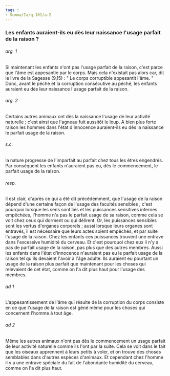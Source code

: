 ```yaml
---
tags : 
- Summa/Ia/q.101/a.2
---
```


### Les enfants auraient-ils eu dès leur naissance l'usage parfait de la raison ?



###### arg. 1
Si maintenant les enfants n'ont pas l'usage parfait de la raison, c'est parce que l'âme est appesantie par le corps. Mais cela n'existait pas alors car, dit le livre de la Sagesse (9,15) : " Le corps corruptible appesantit l'âme. " Donc, avant le péché et la corruption consécutive au péché, les enfants auraient eu dès leur naissance l'usage parfait de la raison. 

###### arg. 2
Certains autres animaux ont dès la naissance l'usage de leur activité naturelle ; c'est ainsi que l'agneau fuit aussitôt le loup. A bien plus forte raison les hommes dans l'état d'innocence auraient-ils eu dès la naissance le parfait usage de la raison. 

###### s.c.
la nature progresse de l'imparfait au parfait chez tous les êtres engendrés. Par conséquent les enfants n'auraient pas eu, dès le commencement, le parfait usage de la raison. 

###### resp.
Il est clair, d'après ce qui a été dit précédemment, que l'usage de la raison dépend d'une certaine façon de l'usage des facultés sensibles ; c'est pourquoi lorsque les sens sont liés et les puissances sensitives internes empêchées, l'homme n'a pas le parfait usage de sa raison, comme cela se voit chez ceux qui dorment ou qui délirent. Or, les puissances sensibles sont les vertus d'organes corporels ; aussi lorsque leurs organes sont entravés, il est nécessaire que leurs actes soient empêchés, et par suite l'usage de la raison. Chez les enfants ces puissances trouvent une entrave dans l'excessive humidité du cerveau. Et c'est pourquoi chez eux il n'y a pas de parfait usage de la raison, pas plus que des autres membres. Aussi les enfants dans l'état d'innocence n'auraient pas eu le parfait usage de la raison tel qu'ils devaient l'avoir à l'âge adulte. Ils auraient eu pourtant un usage de la raison plus parfait que maintenant pour les choses qui relevaient de cet état, comme on l'a dit plus haut pour l'usage des membres. 

###### ad 1
L'appesantissement de l'âme qui résulte de la corruption du corps consiste en ce que l'usage de la raison est gêné même pour les choses qui concernent l'homme à tout âge. 

###### ad 2
Même les autres animaux n'ont pas dès le commencement un usage parfait de leur activité naturelle comme ils l'ont par la suite. Cela se voit dans le fait que les oiseaux apprennent à leurs petits à voler, et on trouve des choses semblables dans d'autres espèces d'animaux. Et cependant chez l'homme il y a une entrave spéciale du fait de l'abondante humidité du cerveau, comme on l'a dit plus haut. 




